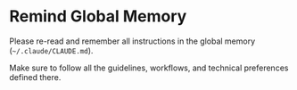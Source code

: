 # Remind Global Memory

Please re-read and remember all instructions in the global memory (`~/.claude/CLAUDE.md`).

Make sure to follow all the guidelines, workflows, and technical preferences defined there.

